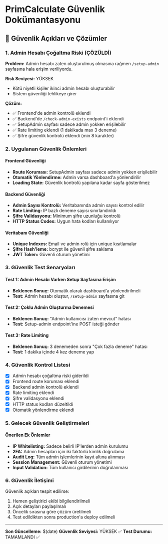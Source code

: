 # PrimCalculate Güvenlik Dokümantasyonu

## 🚨 Güvenlik Açıkları ve Çözümler

### 1. Admin Hesabı Çoğaltma Riski (ÇÖZÜLDİ)

**Problem:** Admin hesabı zaten oluşturulmuş olmasına rağmen `/setup-admin` sayfasına hala erişim veriliyordu.

**Risk Seviyesi:** YÜKSEK
- Kötü niyetli kişiler ikinci admin hesabı oluşturabilir
- Sistem güvenliği tehlikeye girer

**Çözüm:**
- ✅ Frontend'de admin kontrolü eklendi
- ✅ Backend'de `/check-admin-exists` endpoint'i eklendi
- ✅ SetupAdmin sayfası sadece admin yokken erişilebilir
- ✅ Rate limiting eklendi (1 dakikada max 3 deneme)
- ✅ Şifre güvenlik kontrolü eklendi (min 8 karakter)

### 2. Uygulanan Güvenlik Önlemleri

#### Frontend Güvenliği
- **Route Koruması:** SetupAdmin sayfası sadece admin yokken erişilebilir
- **Otomatik Yönlendirme:** Admin varsa dashboard'a yönlendirilir
- **Loading State:** Güvenlik kontrolü yapılana kadar sayfa gösterilmez

#### Backend Güvenliği
- **Admin Sayısı Kontrolü:** Veritabanında admin sayısı kontrol edilir
- **Rate Limiting:** IP bazlı deneme sayısı sınırlandırıldı
- **Şifre Validasyonu:** Minimum şifre uzunluğu kontrolü
- **HTTP Status Codes:** Uygun hata kodları kullanılıyor

#### Veritabanı Güvenliği
- **Unique Indexes:** Email ve admin rolü için unique kısıtlamalar
- **Şifre Hash'leme:** bcrypt ile güvenli şifre saklama
- **JWT Token:** Güvenli oturum yönetimi

### 3. Güvenlik Test Senaryoları

#### Test 1: Admin Hesabı Varken Setup Sayfasına Erişim
- **Beklenen Sonuç:** Otomatik olarak dashboard'a yönlendirilmeli
- **Test:** Admin hesabı oluştur, `/setup-admin` sayfasına git

#### Test 2: Çoklu Admin Oluşturma Denemesi
- **Beklenen Sonuç:** "Admin kullanıcısı zaten mevcut" hatası
- **Test:** Setup-admin endpoint'ine POST isteği gönder

#### Test 3: Rate Limiting
- **Beklenen Sonuç:** 3 denemeden sonra "Çok fazla deneme" hatası
- **Test:** 1 dakika içinde 4 kez deneme yap

### 4. Güvenlik Kontrol Listesi

- [x] Admin hesabı çoğaltma riski giderildi
- [x] Frontend route koruması eklendi
- [x] Backend admin kontrolü eklendi
- [x] Rate limiting eklendi
- [x] Şifre validasyonu eklendi
- [x] HTTP status kodları düzeltildi
- [x] Otomatik yönlendirme eklendi

### 5. Gelecek Güvenlik Geliştirmeleri

#### Önerilen Ek Önlemler
- **IP Whitelisting:** Sadece belirli IP'lerden admin kurulumu
- **2FA:** Admin hesapları için iki faktörlü kimlik doğrulama
- **Audit Log:** Tüm admin işlemlerinin kayıt altına alınması
- **Session Management:** Güvenli oturum yönetimi
- **Input Validation:** Tüm kullanıcı girdilerinin doğrulanması

### 6. Güvenlik İletişimi

Güvenlik açıkları tespit edilirse:
1. Hemen geliştirici ekibi bilgilendirilmeli
2. Açık detayları paylaşılmalı
3. Öncelik sırasına göre çözüm üretilmeli
4. Test edildikten sonra production'a deploy edilmeli

---

**Son Güncelleme:** $(date)
**Güvenlik Seviyesi:** YÜKSEK ✅
**Test Durumu:** TAMAMLANDI ✅

